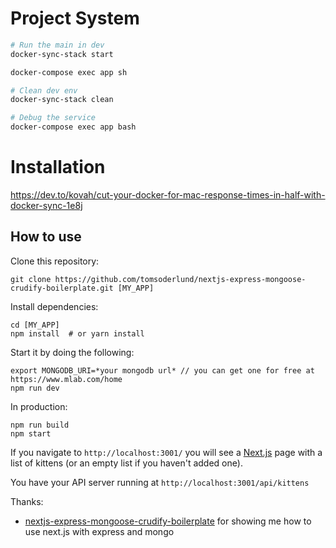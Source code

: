 # Project System



```bash
# Run the main in dev
docker-sync-stack start

docker-compose exec app sh

# Clean dev env
docker-sync-stack clean

# Debug the service
docker-compose exec app bash
```

# Installation

https://dev.to/kovah/cut-your-docker-for-mac-response-times-in-half-with-docker-sync-1e8j


## How to use

Clone this repository:

	git clone https://github.com/tomsoderlund/nextjs-express-mongoose-crudify-boilerplate.git [MY_APP]

Install dependencies:

	cd [MY_APP]
	npm install  # or yarn install

Start it by doing the following:

	export MONGODB_URI=*your mongodb url* // you can get one for free at https://www.mlab.com/home
	npm run dev

In production:

	npm run build
	npm start

If you navigate to `http://localhost:3001/` you will see a [Next.js](https://github.com/zeit/next.js) page with a list of kittens (or an empty list if you haven't added one).

You have your API server running at `http://localhost:3001/api/kittens`

Thanks:
- [nextjs-express-mongoose-crudify-boilerplate](https://github.com/tomsoderlund/nextjs-express-mongoose-crudify-boilerplate) for showing me how to use next.js with express and mongo